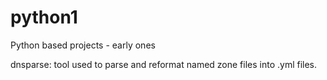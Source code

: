 # python1
Python based projects - early ones

dnsparse: tool used to parse and reformat named zone files into .yml files.
